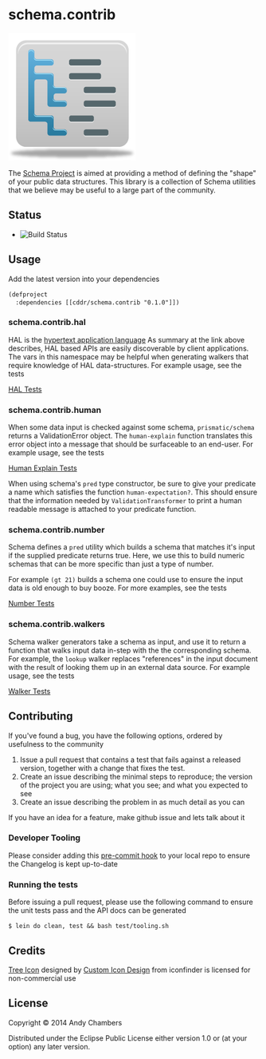 # schema.contrib

![The Schema Toolbox](resources/icon.png)

The [Schema Project](https://github.com/Prismatic/schema) is aimed at
providing a method of defining the "shape" of your public data structures.
This library is a collection of Schema utilities that we believe may be
useful to a large part of the community.

## Status

 * ![Build Status](https://travis-ci.org/cddr/schema.contrib.svg)

## Usage

Add the latest version into your dependencies

```
(defproject
  :dependencies [[cddr/schema.contrib "0.1.0"]])
```

### schema.contrib.hal

HAL is the [hypertext application language](http://stateless.co/hal_specification.html)
As summary at the link above describes, HAL based APIs are easily discoverable by
client applications. The vars in this namespace may be helpful when generating
walkers that require knowledge of HAL data-structures. For example usage, see
the tests

[HAL Tests](https://github.com/cddr/schema.contrib/blob/next/test/schema/contrib/hal_test.clj)

### schema.contrib.human

When some data input is checked against some schema, `prismatic/schema`
returns a ValidationError object. The `human-explain` function translates
this error object into a message that should be surfaceable to an end-user.
For example usage, see the tests

[Human Explain Tests](https://github.com/cddr/schema.contrib/blob/next/test/schema/contrib/hal_test.clj)

When using schema's `pred` type constructor, be sure to give your predicate
a name which satisfies the function `human-expectation?`. This should ensure
that the information needed by `ValidationTransformer` to print a human
readable message is attached to your predicate function.

### schema.contrib.number

Schema defines a `pred` utility which builds a schema that matches it's
input if the supplied predicate returns true. Here, we use this to build
numeric schemas that can be more specific than just a type of number.

For example `(gt 21)` builds a schema one could use to ensure the input
data is old enough to buy booze. For more examples, see the tests

[Number Tests](https://github.com/cddr/schema.contrib/blob/next/test/schema/contrib/number_test.clj)

### schema.contrib.walkers

Schema walker generators take a schema as input, and use it to return a
function that walks input data in-step with the the corresponding schema. For
example, the `lookup` walker replaces "references" in the input document
with the result of looking them up in an external data source. For example
usage, see the tests

[Walker Tests](https://github.com/cddr/schema.contrib/blob/next/test/schema/contrib/walkers_test.clj)

## Contributing

If you've found a bug, you have the following options, ordered by usefulness
to the community

1. Issue a pull request that contains a test that fails against a released
   version, together with a change that fixes the test.
2. Create an issue describing the minimal steps to reproduce; the version
   of the project you are using; what you see; and what you expected to see
3. Create an issue describing the problem in as much detail as you can

If you have an idea for a feature, make github issue and lets talk about it

### Developer Tooling

Please consider adding this [pre-commit hook](https://gist.github.com/cddr/9906472)
to your local repo to ensure the Changelog is kept up-to-date

### Running the tests

Before issuing a pull request, please use the following command to ensure
the unit tests pass and the API docs can be generated
```
$ lein do clean, test && bash test/tooling.sh
```

## Credits

[Tree Icon](https://www.iconfinder.com/icons/60170/content_tree_icon#size=256) designed by
[Custom Icon Design](http://www.customicondesign.com) from iconfinder is licensed for
non-commercial use
    
## License

Copyright © 2014 Andy Chambers

Distributed under the Eclipse Public License either version 1.0 or (at
your option) any later version.
